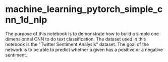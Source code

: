 # machine_learning_pytorch_simple_cnn_1d_nlp
The purpose of this notebook is to demonstrate how to build a simple one dimensionnal CNN to do text classification. The dataset used in this notebook is the "Twitter Sentiment Analysis" dataset. The goal of the network is to be able to predict whether a given has a positive or a negative sentiment.
